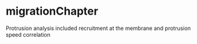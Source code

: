 # migrationChapter
Protrusion analysis included recruitment at the membrane and protrusion speed correlation
